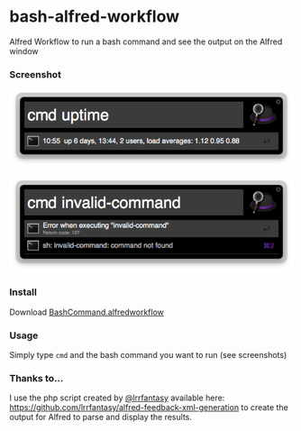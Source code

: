 bash-alfred-workflow
====================

Alfred Workflow to run a bash command and see the output on the Alfred window

### Screenshot

![Screenshot](screenshot.jpg)

![Screenshot Invalid](screenshot-invalid.jpg)

### Install

Download [BashCommand.alfredworkflow](https://github.com/JaviSoto/bash-alfred-workflow/raw/master/BashCommand.alfredworkflow)

### Usage

Simply type `cmd` and the bash command you want to run (see screenshots)

### Thanks to...
I use the php script created by [@lrrfantasy](https://github.com/lrrfantasy) available here: https://github.com/lrrfantasy/alfred-feedback-xml-generation to create the output for Alfred to parse and display the results.